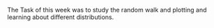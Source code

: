 The Task of this week was to study the random walk and plotting and learning about different distributions.
